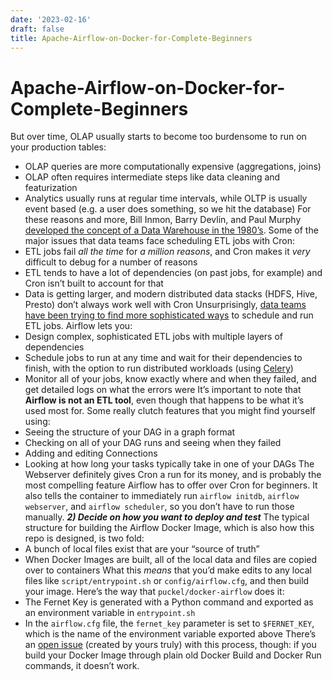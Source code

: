 ```yaml
---
date: '2023-02-16'
draft: false
title: Apache-Airflow-on-Docker-for-Complete-Beginners
---
```


# Apache-Airflow-on-Docker-for-Complete-Beginners

But over time, OLAP usually starts to become too burdensome to run on your production tables:
- OLAP queries are more computationally expensive (aggregations, joins)
- OLAP often requires intermediate steps like data cleaning and featurization
- Analytics usually runs at regular time intervals, while OLTP is usually event based (e.g. a user does something, so we hit the database)
For these reasons and more, Bill Inmon, Barry Devlin, and Paul Murphy [developed the concept of a Data Warehouse in the 1980’s](https://en.m.wikipedia.org/wiki/Data_warehouse#History).
Some of the major issues that data teams face scheduling ETL jobs with Cron:
- ETL jobs fail *all the time* for *a million reasons*, and Cron makes it *very* difficult to debug for a number of reasons
- ETL tends to have a lot of dependencies (on past jobs, for example) and Cron isn’t built to account for that
- Data is getting larger, and modern distributed data stacks (HDFS, Hive, Presto) don’t always work well with Cron
Unsurprisingly, [data teams have been trying to find more sophisticated ways](https://medium.com/videoamp/what-we-learned-migrating-off-cron-to-airflow-b391841a0da4) to schedule and run ETL jobs.
Airflow lets you:
- Design complex, sophisticated ETL jobs with multiple layers of dependencies
- Schedule jobs to run at any time and wait for their dependencies to finish, with the option to run distributed workloads (using [Celery](http://www.celeryproject.org/))
- Monitor all of your jobs, know exactly where and when they failed, and get detailed logs on what the errors were
It’s important to note that **Airflow is not an ETL tool**, even though that happens to be what it’s used most for.
Some really clutch features that you might find yourself using:
- Seeing the structure of your DAG in a graph format
- Checking on all of your DAG runs and seeing when they failed
- Adding and editing Connections
- Looking at how long your tasks typically take in one of your DAGs
The Webserver definitely gives Cron a run for its money, and is probably the most compelling feature Airflow has to offer over Cron for beginners.
It also tells the container to immediately run `airflow initdb`, `airflow webserver`, and `airflow scheduler`, so you don’t have to run those manually.
***2) Decide on how you want to deploy and test***
The typical structure for building the Airflow Docker Image, which is also how this repo is designed, is two fold:
- A bunch of local files exist that are your “source of truth”
- When Docker Images are built, all of the local data and files are copied over to containers
What this *means* that you’d make edits to any local files like `script/entrypoint.sh` or `config/airflow.cfg`, and then build your image.
Here’s the way that `puckel/docker-airflow` does it:
- The Fernet Key is generated with a Python command and exported as an environment variable in `entrypoint.sh`
- In the `airflow.cfg` file, the `fernet_key` parameter is set to `$FERNET_KEY`, which is the name of the environment variable exported above
There’s an [open issue](https://github.com/puckel/docker-airflow/issues/290) (created by yours truly) with this process, though: if you build your Docker Image through plain old Docker Build and Docker Run commands, it doesn’t work.
